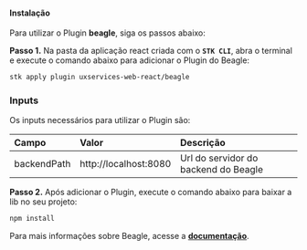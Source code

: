#### Instalação
Para utilizar o Plugin **beagle**, siga os passos abaixo:

**Passo 1.** Na pasta da aplicação react criada com o **`STK CLI`**, abra o terminal e execute o comando abaixo para adicionar o Plugin do Beagle:
```bash
stk apply plugin uxservices-web-react/beagle
```

### **Inputs**
Os inputs necessários para utilizar o Plugin são:

| **Campo** | **Valor** | **Descrição** |
| :--- | :--- | :--- |
| backendPath | http://localhost:8080 | Url do servidor do backend do Beagle |

**Passo 2.** Após adicionar o Plugin, execute o comando abaixo para baixar a lib no seu projeto:

```bash
npm install
```

Para mais informações sobre Beagle, acesse a [**documentação**](https://usebeagle.io/).
